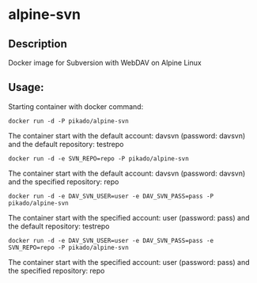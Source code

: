 # alpine-svn
## Description
Docker image for Subversion with WebDAV on Alpine Linux
## Usage:

Starting container with docker command:

```
docker run -d -P pikado/alpine-svn
```
The container start with the default account: davsvn (password: davsvn) and the default repository: testrepo

```
docker run -d -e SVN_REPO=repo -P pikado/alpine-svn
```
The container start with the default account: davsvn (password: davsvn) and the specified repository: repo

```
docker run -d -e DAV_SVN_USER=user -e DAV_SVN_PASS=pass -P pikado/alpine-svn
```
The container start with the specified account: user (password: pass) and the default repository: testrepo

```
docker run -d -e DAV_SVN_USER=user -e DAV_SVN_PASS=pass -e SVN_REPO=repo -P pikado/alpine-svn
```
The container start with the specified account: user (password: pass) and the specified repository: repo
